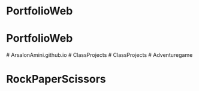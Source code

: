 # PortfolioWeb
# PortfolioWeb
#   A r s a l o n A m i n i . g i t h u b . i o  
 #   C l a s s P r o j e c t s  
 #   C l a s s P r o j e c t s  
 # Adventuregame
# RockPaperScissors
